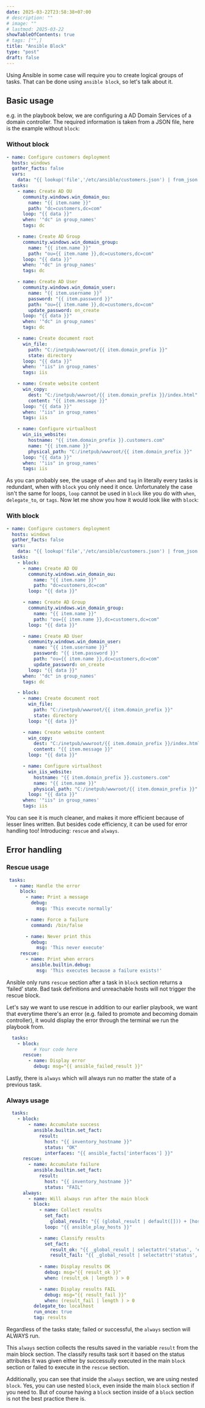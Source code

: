 ```yaml
---
date: 2025-03-22T23:58:38+07:00
# description: ""
# image: ""
# lastmod: 2025-03-22
showTableOfContents: true
# tags: ["",]
title: "Ansible Block"
type: "post"
draft: false
---
```


Using Ansible in some case will require you to create logical groups of tasks. That can be done using `ansible block`, so let's talk about it.

## Basic usage
e.g. in the playbook below, we are configuring a AD Domain Services of a domain controller. The required information is taken from a JSON file, here is the example without `block`:
### Without block
```yaml
- name: Configure customers deployment
  hosts: windows
  gather_facts: false
  vars:
    data: "{{ lookup('file','/etc/ansible/customers.json') | from_json }}"
  tasks:
    - name: Create AD OU
      community.windows.win_domain_ou:
        name: "{{ item.name }}"
        path: "dc=customers,dc=com"
      loop: "{{ data }}"
      when: '"dc" in group_names'
      tags: dc

    - name: Create AD Group
      community.windows.win_domain_group:
        name: "{{ item.name }}"
        path: "ou={{ item.name }},dc=customers,dc=com"
      loop: "{{ data }}"
      when: '"dc" in group_names'
      tags: dc

    - name: Create AD User
      community.windows.win_domain_user:
        name: "{{ item.username }}"
        password: "{{ item.password }}"
        path: "ou={{ item.name }},dc=customers,dc=com"
        update_password: on_create
      loop: "{{ data }}"
      when: '"dc" in group_names'
      tags: dc

    - name: Create document root
      win_file:
        path: "C:/inetpub/wwwroot/{{ item.domain_prefix }}"
        state: directory
      loop: "{{ data }}"
      when: '"iis" in group_names'
      tags: iis

    - name: Create website content
      win_copy:
        dest: "C:/inetpub/wwwroot/{{ item.domain_prefix }}/index.html"
        content: "{{ item.message }}"
      loop: "{{ data }}"
      when: '"iis" in group_names'
      tags: iis

    - name: Configure virtualhost
      win_iis_website:
        hostname: "{{ item.domain_prefix }}.customers.com"
        name: "{{ item.name }}"
        physical_path: "C:/inetpub/wwwroot/{{ item.domain_prefix }}"
      loop: "{{ data }}"
      when: '"iis" in group_names'
      tags: iis
```
As you can probably see, the usage of `when` and `tag` in literally every tasks is redundant, when with `block` you only need it once. Unfortunately the case isn't the same for loops, `loop` cannot be used in `block` like you do with `when`, `delegate_to`, or `tags`. Now let me show you how it would look like with `block`:

### With block
```yaml
- name: Configure customers deployment
  hosts: windows
  gather_facts: false
  vars:
    data: "{{ lookup('file','/etc/ansible/customers.json') | from_json }}"
  tasks:
    - block:
      - name: Create AD OU
        community.windows.win_domain_ou:
          name: "{{ item.name }}"
          path: "dc=customers,dc=com"
        loop: "{{ data }}"

      - name: Create AD Group
        community.windows.win_domain_group:
          name: "{{ item.name }}"
          path: "ou={{ item.name }},dc=customers,dc=com"
        loop: "{{ data }}"

      - name: Create AD User
        community.windows.win_domain_user:
          name: "{{ item.username }}"
          password: "{{ item.password }}"
          path: "ou={{ item.name }},dc=customers,dc=com"
          update_password: on_create
        loop: "{{ data }}"
      when: '"dc" in group_names'
      tags: dc

    - block:
      - name: Create document root
        win_file:
          path: "C:/inetpub/wwwroot/{{ item.domain_prefix }}"
          state: directory
        loop: "{{ data }}"

      - name: Create website content
        win_copy:
          dest: "C:/inetpub/wwwroot/{{ item.domain_prefix }}/index.html"
          content: "{{ item.message }}"
        loop: "{{ data }}"

      - name: Configure virtualhost
        win_iis_website:
          hostname: "{{ item.domain_prefix }}.customers.com"
          name: "{{ item.name }}"
          physical_path: "C:/inetpub/wwwroot/{{ item.domain_prefix }}"
        loop: "{{ data }}"
      when: '"iis" in group_names'
      tags: iis
```
You can see it is much cleaner, and makes it more efficient because of lesser lines written. But besides code efficiency, it can be used for error handling too!
Introducing: `rescue` and `always`.

## Error handling
### Rescue usage
```yaml
 tasks:
   - name: Handle the error
     block:
       - name: Print a message
         debug:
           msg: 'This execute normally'

       - name: Force a failure
         command: /bin/false

       - name: Never print this
         debug:
           msg: 'This never execute'
     rescue:
       - name: Print when errors
         ansible.builtin.debug:
           msg: 'This executes because a failure exists!'
```
Ansible only runs `rescue` section after a task in `block` section returns a ‘failed’ state. Bad task definitions and unreachable hosts will not trigger the rescue block.

Let's say we want to use rescue in addition to our earlier playbook, we want that everytime there's an error (e.g. failed to promote and becoming domain controller), it would display the error through the terminal we run the playbook from.
```yaml
  tasks:
    - block:
          # Your code here
      rescue:
        - name: Display error
          debug: msg="{{ ansible_failed_result }}"
```
Lastly, there is `always` which will always run no matter the state of a previous task.

### Always usage
```yaml
  tasks:
    - block:
        - name: Accumulate success
          ansible.builtin.set_fact:
            result:
              host: "{{ inventory_hostname }}"
              status: "OK"
              interfaces: "{{ ansible_facts['interfaces'] }}"
      rescue:
        - name: Accumulate failure
          ansible.builtin.set_fact:
            result:
              host: "{{ inventory_hostname }}"
              status: "FAIL"
      always:
        - name: Will always run after the main block
          block:
            - name: Collect results
              set_fact:
                global_result: "{{ (global_result | default([])) + [hostvars[item].result }}"
              loop: "{{ ansible_play_hosts }}"

            - name: Classify results
              set_fact:
                result_ok: "{{ _global_result | selectattr('status', 'equalto', 'OK') | list }}"
                result_fail: "{{ _global_result | selectattr('status', 'equalto', 'FAIL') | list }}"
            
            - name: Display results OK
              debug: msg="{{ result_ok }}"
              when: (result_ok | length ) > 0

            - name: Display results FAIL
              debug: msg="{{ result_fail }}"
              when: (result_fail | length ) > 0
          delegate_to: localhost
          run_once: true
          tag: results
```
Regardless of the tasks state; failed or successful, the `always` section will ALWAYS run.

This `always` section collects the results saved in the variable `result` from the main block section. The classify results task sort it based on the status attributes it was given either by successully executed in the main `block` section or failed to execute in the `rescue` section.

Additionally, you can see that inside the `always` section, we are using nested `block`. Yes, you can use nested `block`, even inside the main `block` section if you need to. But of course having a `block` section inside of a `block` section is not the best practice there is.
